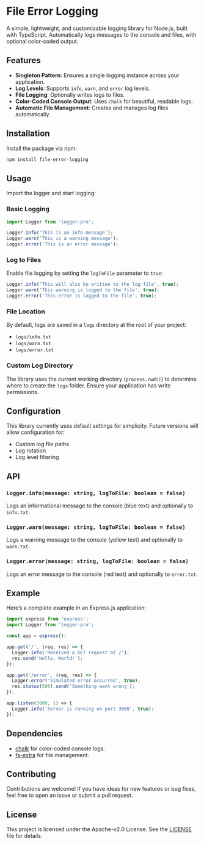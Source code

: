 # File Error Logging

A simple, lightweight, and customizable logging library for Node.js, built with TypeScript. Automatically logs messages to the console and files, with optional color-coded output.

## Features

- **Singleton Pattern**: Ensures a single logging instance across your application.
- **Log Levels**: Supports `info`, `warn`, and `error` log levels.
- **File Logging**: Optionally writes logs to files.
- **Color-Coded Console Output**: Uses `chalk` for beautiful, readable logs.
- **Automatic File Management**: Creates and manages log files automatically.

## Installation

Install the package via npm:

```bash
npm install file-error-logging
```

## Usage

Import the logger and start logging:

### Basic Logging

```javascript
import Logger from 'logger-pro';

Logger.info('This is an info message');
Logger.warn('This is a warning message');
Logger.error('This is an error message');
```

### Log to Files

Enable file logging by setting the `logToFile` parameter to `true`:

```javascript
Logger.info('This will also be written to the log file', true);
Logger.warn('This warning is logged to the file', true);
Logger.error('This error is logged to the file', true);
```

### File Location

By default, logs are saved in a `logs` directory at the root of your project:
- `logs/info.txt`
- `logs/warn.txt`
- `logs/error.txt`

### Custom Log Directory

The library uses the current working directory (`process.cwd()`) to determine where to create the `logs` folder. Ensure your application has write permissions.

## Configuration

This library currently uses default settings for simplicity. Future versions will allow configuration for:
- Custom log file paths
- Log rotation
- Log level filtering

## API

### `Logger.info(message: string, logToFile: boolean = false)`
Logs an informational message to the console (blue text) and optionally to `info.txt`.

### `Logger.warn(message: string, logToFile: boolean = false)`
Logs a warning message to the console (yellow text) and optionally to `warn.txt`.

### `Logger.error(message: string, logToFile: boolean = false)`
Logs an error message to the console (red text) and optionally to `error.txt`.

## Example

Here’s a complete example in an Express.js application:

```javascript
import express from 'express';
import Logger from 'logger-pro';

const app = express();

app.get('/', (req, res) => {
  Logger.info('Received a GET request at /');
  res.send('Hello, World!');
});

app.get('/error', (req, res) => {
  Logger.error('Simulated error occurred', true);
  res.status(500).send('Something went wrong');
});

app.listen(3000, () => {
  Logger.info('Server is running on port 3000', true);
});
```

## Dependencies

- [chalk](https://www.npmjs.com/package/chalk) for color-coded console logs.
- [fs-extra](https://www.npmjs.com/package/fs-extra) for file management.

## Contributing

Contributions are welcome! If you have ideas for new features or bug fixes, feel free to open an issue or submit a pull request.

## License

This project is licensed under the Apache-v2.0 License. See the [LICENSE](./LICENSE) file for details.

